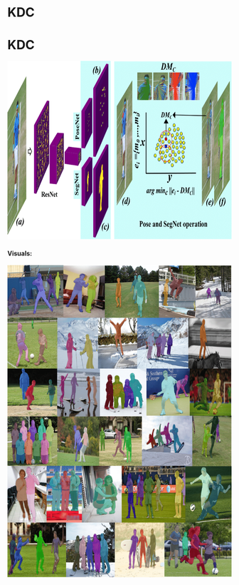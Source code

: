 # KDC

# KDC

<p align="center">
<img src="New_RSS_Fig2-1.png" width="900" height="400">
</p>



#### Visuals:
<p align="center">
<img src="SemanticSeg-1.png" width="600" height="700">
</p>
